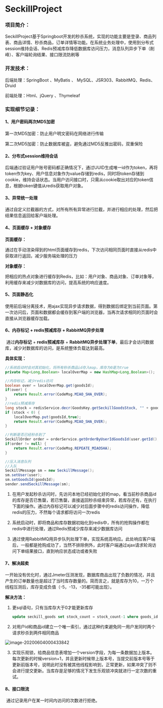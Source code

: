 # SeckillProject
### 项目简介：

​		SeckillProject基于Springboot开发的秒杀系统，实现的功能主要是登录、商品列表、商品详情、秒杀商品，订单详情等功能。在系统业务处理中，使用到分布式session维持会话、Redis预减库存降低数据库访问压力，消息队列异步下单（削峰）、客户端轮询结果、接口限流防刷等



### 开发技术：

后端处理：SpringBoot 、MyBatis 、 MySQL、JSR303、RabbitMQ、Redis、Druid

前端处理：Html、jQuery 、Thymeleaf



### 实现细节记录：



#### 1、用户密码两次MD5加密

第一次MD5加密：防止用户明文密码在网络进行传输

第二次MD5加密：防止数据库被盗，避免通过MD5反推出密码，双重保险





#### 2、分布式session维持会话

后端通过验证用户账号密码都正确情况下，通过UUID生成唯一id作为token，再将token作为key、用户信息对象作为value存储到redis，同时将token存储到cookie，维持会话状态。当用户访问接口时，只需从cookie取出对应的token信息，根据token键值从redis获取用户对象。





#### 3、异常统一处理

通过自定义拦截器的方式，对所有所有异常进行拦截，并进行相应的处理，然后把结果信息返回给客户端处理。





#### 4、页面缓存 + 对象缓存

**页面缓存：**

​		通过在手动渲染得到的html页面缓存到redis，下次访问相同页面时直接从redis中获取进行返回，减少服务端处理的压力

**对象缓存：**

​		把相应的热点对象进行缓存到Redis，比如：用户对象、商品对象、订单对象等，利用缓存来减少对数据库的访问，提高系统的响应速度。





#### 5、页面静态化

​		使用前后端分离技术，用ajax实现异步请求数据，得到数据后绑定到当前页面。第一次访问后，页面和数据都会缓存到客户端的浏览器，当再次请求相同的页面时会直接从浏览器缓存加载。





#### 6、内存标记 + redis预减库存 + RabbitMQ异步处理 

​		通过**内存标记** + **redis预减库存** + **RabbitMQ异步处理下单**，最后才会访问数据库，减少对数据库的访问，是系统整体负载达到最高。

**具体实现：**

```java
//系统启动时会对其初始化，将所有秒杀商品id存入map，库存为0是为true
private Map<Long,Boolean> localOverMap = new HashMap<Long,Boolean>();

//内存标记，减少redis访问
boolean over = localOverMap.get(goodsId);
if(over) {
    return Result.error(CodeMsg.MIAO_SHA_OVER);
}
//redis预减库存
long stock = redisService.decr(GoodsKey.getSeckillGoodsStock, "" + goodsId);//10
if (stock < 0) {
    localOverMap.put(goodsId,true);
    return Result.error(CodeMsg.MIAO_SHA_OVER);
}

//判断是否已经秒杀到了
SeckillOrder order = orderService.getOrderByUserIdGoodsId(user.getId(), goodsId);
if(order != null) {
    return Result.error(CodeMsg.REPEATE_MIAOSHA);
}

//压入消息队列
//入队
SeckillMessage sm = new SeckillMessage();
sm.setUser(user);
sm.setGoodsId(goodsId);
sender.sendSeckillMessage(sm);
```

1. 在用户发起秒杀访问时，先访问本地已经初始化好的map，看当前秒杀商品id的库存是否已售罄，若已售罄，直接返回秒杀结束异常，若库存还有，在执行下面的操作。通过内存标记可以减少对后面步骤中的redis访问操作，降低redis的压力，不然每个请求都将访问一次redis

   

2. 系统启动时，即将商品和库存数据初始化到redis中，所有的抢购操作都在redis中进行处理，通过Redis预减少库存来减少数据库访问

   

3. 通过使用RabbitMQ用异步队列处理下单，实现系统高响应。此处响应客户端后，一般都是抢购成功了，当然不排除例外，此时客户端通过ajax请求轮询访问下单结果接口，直到响应状态成功或者失败





#### 7、解决超卖

​		一开始没有优化时，通过Jmeter压测发现，数据库商品出现了负数的情况，并且产生的订单数量也是超过了当时库存数量的。简而言之，就是库存为10，一万个线程压测后，库存变成负值（-5，-13，-35都可能出现）。

**解决方法：**

1. 更sql语句，只有当库存大于0才能更新库存

   ```sql
   update seckill_goods set stock_count = stock_count-1 where goods_id = #{goodsId} and stock_count > 0
   ```

2. 对用户id和商品id建立一个唯一索引，通过这种约束避免同一用户发同时两个请求秒杀到两件相同商品

![image-20200604000433842](upload%5Cimage-20200604000433842.png)

3. 实现乐观锁，给商品信息表增加一个version字段，为每一条数据加上版本。每次更新的时候version+1，并且更新时候带上版本号，当提交前版本号等于更新前版本号，说明此时没有被其他线程影响到，正常更新，如果冲突了则不会进行提交更新。当库存是足够的情况下发生乐观锁冲突就进行一定次数的重试。





#### 8、接口限流

​		通过记录用户在某一时间内访问的次数进行拒绝。
